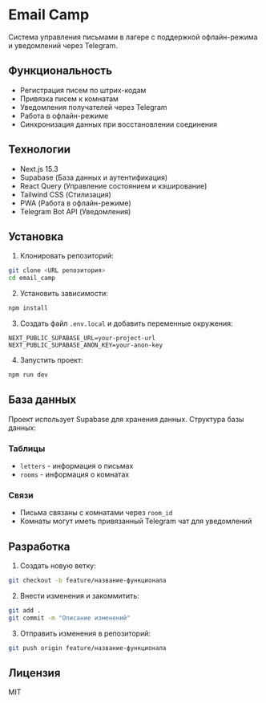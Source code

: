 # Email Camp

Система управления письмами в лагере с поддержкой офлайн-режима и уведомлений через Telegram.

## Функциональность

- Регистрация писем по штрих-кодам
- Привязка писем к комнатам
- Уведомления получателей через Telegram
- Работа в офлайн-режиме
- Синхронизация данных при восстановлении соединения

## Технологии

- Next.js 15.3
- Supabase (База данных и аутентификация)
- React Query (Управление состоянием и кэширование)
- Tailwind CSS (Стилизация)
- PWA (Работа в офлайн-режиме)
- Telegram Bot API (Уведомления)

## Установка

1. Клонировать репозиторий:
```bash
git clone <URL репозитория>
cd email_camp
```

2. Установить зависимости:
```bash
npm install
```

3. Создать файл `.env.local` и добавить переменные окружения:
```
NEXT_PUBLIC_SUPABASE_URL=your-project-url
NEXT_PUBLIC_SUPABASE_ANON_KEY=your-anon-key
```

4. Запустить проект:
```bash
npm run dev
```

## База данных

Проект использует Supabase для хранения данных. Структура базы данных:

### Таблицы

- `letters` - информация о письмах
- `rooms` - информация о комнатах

### Связи

- Письма связаны с комнатами через `room_id`
- Комнаты могут иметь привязанный Telegram чат для уведомлений

## Разработка

1. Создать новую ветку:
```bash
git checkout -b feature/название-функционала
```

2. Внести изменения и закоммитить:
```bash
git add .
git commit -m "Описание изменений"
```

3. Отправить изменения в репозиторий:
```bash
git push origin feature/название-функционала
```

## Лицензия

MIT 